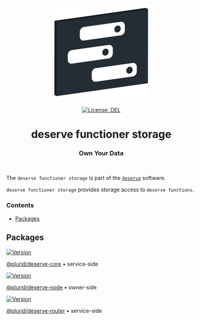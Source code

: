 <p align="center">
    <img src="https://raw.githubusercontent.com/plurid/deserve/master/about/identity/deserve-logo.png" height="250px">
    <br />
    <br />
    <a target="_blank" href="https://github.com/plurid/deserve/blob/master/LICENSE">
        <img src="https://img.shields.io/badge/license-DEL-blue.svg?colorB=1380C3&style=for-the-badge" alt="License: DEL">
    </a>
</p>



<h1 align="center">
    deserve functioner storage
</h1>


<h3 align="center">
    Own Your Data
</h3>


<br />


The `deserve functioner storage` is part of the [`deserve`](https://github.com/plurid/deserve) software.


`deserve functioner storage` provides storage access to `deserve functions`.



### Contents

+ [Packages](#packages)



## Packages


<a target="_blank" href="https://www.npmjs.com/package/@plurid/deserve-core">
    <img src="https://img.shields.io/npm/v/@plurid/deserve-core.svg?logo=npm&colorB=1380C3&style=for-the-badge" alt="Version">
</a>

[@plurid/deserve-core][deserve-core] • service-side

[deserve-core]: https://github.com/plurid/deserve/tree/master/packages/deserve-core


<a target="_blank" href="https://www.npmjs.com/package/@plurid/deserve-node">
    <img src="https://img.shields.io/npm/v/@plurid/deserve-node.svg?logo=npm&colorB=1380C3&style=for-the-badge" alt="Version">
</a>

[@plurid/deserve-node][deserve-node] • owner-side

[deserve-node]: https://github.com/plurid/deserve/tree/master/packages/deserve-node


<a target="_blank" href="https://www.npmjs.com/package/@plurid/deserve-router">
    <img src="https://img.shields.io/npm/v/@plurid/deserve-router.svg?logo=npm&colorB=1380C3&style=for-the-badge" alt="Version">
</a>

[@plurid/deserve-router][deserve-router] • service-side

[deserve-router]: https://github.com/plurid/deserve/tree/master/packages/deserve-router
